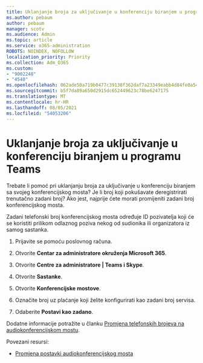 ```yaml
---
title: Uklanjanje broja za uključivanje u konferenciju biranjem u programu Teams
ms.author: pebaum
author: pebaum
manager: scotv
ms.audience: Admin
ms.topic: article
ms.service: o365-administration
ROBOTS: NOINDEX, NOFOLLOW
localization_priority: Priority
ms.collection: Adm_O365
ms.custom:
- "9002248"
- "4540"
ms.openlocfilehash: 062ade50a719b0477c39138f362daf7a23349eabb4d84fe0a54375326f25e3e0
ms.sourcegitcommit: b5f7da89a650d2915dc652449623c78be6247175
ms.translationtype: MT
ms.contentlocale: hr-HR
ms.lasthandoff: 08/05/2021
ms.locfileid: "54053206"
---
```

# <a name="remove-teams-dial-in-conferencing-number"></a>Uklanjanje broja za uključivanje u konferenciju biranjem u programu Teams

Trebate li pomoć pri uklanjanju broja za uključivanje u konferenciju biranjem sa svojeg konferencijskog mosta? Je li broj koji pokušavate deregistrirati trenutačno zadani broj? Ako jest, najprije ćete morati promijeniti zadani broj konferencijskog mosta.

Zadani telefonski broj konferencijskog mosta određuje ID pozivatelja koji će se koristiti prilikom odlaznog poziva nekog od sudionika ili organizatora iz samog sastanka.

1. Prijavite se pomoću poslovnog računa.

2. Otvorite **Centar za administratore okruženja Microsoft 365**.

3. Otvorite **Centre za administratore | Teams i Skype**.

4. Otvorite **Sastanke**.

5. Otvorite **Konferencijske mostove**.

6. Označite broj uz plaćanje koji želite konfigurirati kao zadani broj servisa.

7. Odaberite **Postavi kao zadano**.

Dodatne informacije potražite u članku [Promjena telefonskih brojeva na audiokonferencijskom mostu](https://docs.microsoft.com/microsoftteams/change-the-phone-numbers-on-your-audio-conferencing-bridge).

Povezani resursi:

- [Promjena postavki audiokonferencijskog mosta](https://docs.microsoft.com/microsoftteams/change-the-settings-for-an-audio-conferencing-bridge)

